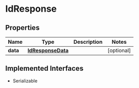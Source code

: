 

# IdResponse


## Properties

Name | Type | Description | Notes
------------ | ------------- | ------------- | -------------
**data** | [**IdResponseData**](IdResponseData.md) |  |  [optional]


## Implemented Interfaces

* Serializable


